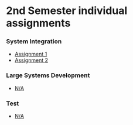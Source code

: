 # 2nd Semester individual assignments
### System Integration
- [Assignment 1](https://github.com/Castau/2nd_semester_individual_assignments/blob/main/system_integration/assignment1/README.md)
- [Assignment 2](https://github.com/Castau/2nd_semester_individual_assignments/blob/main/system_integration/assignment2/README.md)
### Large Systems Development
- [N/A](#)
### Test
- [N/A](#)
